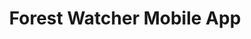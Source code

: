 ---
title: 'Forest Watcher Mobile App'
slug: 'forest-watcher-mobile'
published: true
categories: [gallery]
content: 'This easy-to-use app enables anyone with limited Internet connectivity to find GFW alerts in their forests and upload observations like photos and other data from the field. The Jane Goodall Institute, in partnership with Global Forest Watch, Google, and TouchLab, is currently piloting this app in Uganda to improve local forest monitoring. The beta version is now live!.'
href: 'mailto:gfw@wri.org'
href_target: '_blank'      
href_text: 'Contact us to become a beta tester'
href_class: 'btn green medium mobile-friendly'
source: 'Jane Goodall Institute, Google, TouchLab, and World Resources Institute'
---
